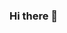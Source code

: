 ### Hi there 👋

<!--
**carlosmcpereira/carlosmcpereira** is a ✨ _special_ ✨ repository because its `README.md` (this file) appears on your GitHub profile.

Here are some ideas to get you started:

- 🔭 I’m currently working on Altran  
- 🌱 I’m currently learning Data Science
- 💬 Ask me about ...
- 📫 How to reach me: ...
- 😄 Pronouns: ...
- ⚡ Fun fact: ...
-->
